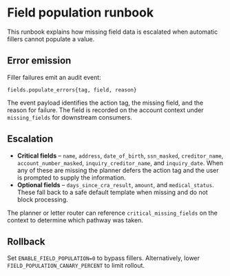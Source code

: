 # Field population runbook

This runbook explains how missing field data is escalated when automatic fillers
cannot populate a value.

## Error emission

Filler failures emit an audit event:

```
fields.populate_errors{tag, field, reason}
```

The event payload identifies the action tag, the missing field, and the reason
for failure. The field is recorded on the account context under
`missing_fields` for downstream consumers.

## Escalation

* **Critical fields** – `name`, `address`, `date_of_birth`, `ssn_masked`,
  `creditor_name`, `account_number_masked`, `inquiry_creditor_name`, and
  `inquiry_date`. When any of these are missing the planner defers the
  action tag and the user is prompted to supply the information.
* **Optional fields** – `days_since_cra_result`, `amount`, and `medical_status`.
  These fall back to a safe default template when missing and do not block
  processing.

The planner or letter router can reference `critical_missing_fields` on the
context to determine which pathway was taken.

## Rollback

Set `ENABLE_FIELD_POPULATION=0` to bypass fillers. Alternatively, lower
`FIELD_POPULATION_CANARY_PERCENT` to limit rollout.

